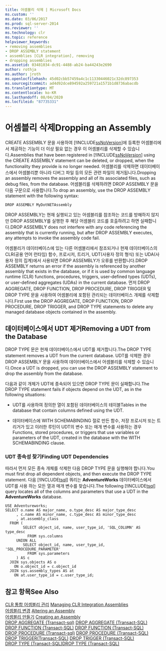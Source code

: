 ```yaml
---
title: 어셈블리 삭제 | Microsoft Docs
ms.custom: ''
ms.date: 03/06/2017
ms.prod: sql-server-2014
ms.reviewer: ''
ms.technology: clr
ms.topic: reference
helpviewer_keywords:
- removing assemblies
- DROP ASSEMBLY statement
- assemblies [CLR integration], removing
- dropping assemblies
ms.assetid: 03481034-dc91-4488-ab24-ba44243e2690
author: rothja
ms.author: jroth
ms.openlocfilehash: 45d02cbb57459a4c1c11330446021c32dc897353
ms.sourcegitcommit: ad4d92dce894592a259721a1571b1d8736abacdb
ms.translationtype: MT
ms.contentlocale: ko-KR
ms.lasthandoff: 08/04/2020
ms.locfileid: "87735331"
---
```

# <a name="dropping-an-assembly"></a><span data-ttu-id="97dcb-102">어셈블리 삭제</span><span class="sxs-lookup"><span data-stu-id="97dcb-102">Dropping an Assembly</span></span>
  <span data-ttu-id="97dcb-103">CREATE ASSEMBLY 문을 사용하여 [!INCLUDE[ssNoVersion](../../../includes/ssnoversion-md.md)]에 등록한 어셈블리에서 제공하는 기능이 더 이상 필요 없는 경우 이 어셈블리를 삭제할 수 있습니다.</span><span class="sxs-lookup"><span data-stu-id="97dcb-103">Assemblies that have been registered in [!INCLUDE[ssNoVersion](../../../includes/ssnoversion-md.md)] using the CREATE ASSEMBLY statement can be deleted, or dropped, when the functionality they provide is no longer needed.</span></span> <span data-ttu-id="97dcb-104">어셈블리를 삭제하면 데이터베이스에서 어셈블리뿐 아니라 디버그 파일 등의 모든 관련 파일이 제거됩니다.</span><span class="sxs-lookup"><span data-stu-id="97dcb-104">Dropping an assembly removes the assembly and all of its associated files, such as debug files, from the database.</span></span> <span data-ttu-id="97dcb-105">어셈블리를 삭제하려면 DROP ASSEMBLY 문을 다음 구문으로 사용합니다.</span><span class="sxs-lookup"><span data-stu-id="97dcb-105">To drop an assembly, use the DROP ASSEMBLY statement with the following syntax:</span></span>  
  
```  
DROP ASSEMBLY MyDotNETAssembly  
```  
  
 <span data-ttu-id="97dcb-106">DROP ASSEMBLY는 현재 실행되고 있는 어셈블리를 참조하는 코드를 방해하지 않지만 DROP ASSEMBLY를 실행한 후 해당 어셈블리 코드를 호출하려고 하면 실패합니다.</span><span class="sxs-lookup"><span data-stu-id="97dcb-106">DROP ASSEMBLY does not interfere with any code referencing the assembly that is currently running, but after DROP ASSEMBLY executes, any attempts to invoke the assembly code fail.</span></span>  
  
 <span data-ttu-id="97dcb-107">어셈블리가 데이터베이스에 있는 다른 어셈블리에서 참조되거나 현재 데이터베이스의 CLR(공용 언어 런타임) 함수, 프로시저, 트리거, UDT(사용자 정의 형식) 또는 UDA(사용자 정의 집계)에서 사용되면 DROP ASSEMBLY가 오류를 반환합니다.</span><span class="sxs-lookup"><span data-stu-id="97dcb-107">DROP ASSEMBLY returns an error if the assembly is referenced by another assembly that exists in the database, or if it is used by common language runtime (CLR) functions, procedures, triggers, user-defined types (UDTs), or user-defined aggregates (UDAs) in the current database.</span></span> <span data-ttu-id="97dcb-108">먼저 DROP AGGREGATE, DROP FUNCTION, DROP PROCEDURE, DROP TRIGGER 및 DROP TYPE 문을 사용하여 어셈블리에 포함된 관리되는 데이터베이스 개체를 삭제합니다.</span><span class="sxs-lookup"><span data-stu-id="97dcb-108">First use the DROP AGGREGATE, DROP FUNCTION, DROP PROCEDURE, DROP TRIGGER, and DROP TYPE statements to delete any managed database objects contained in the assembly.</span></span>  
  
## <a name="removing-a-udt-from-the-database"></a><span data-ttu-id="97dcb-109">데이터베이스에서 UDT 제거</span><span class="sxs-lookup"><span data-stu-id="97dcb-109">Removing a UDT from the Database</span></span>  
 <span data-ttu-id="97dcb-110">DROP TYPE 문은 현재 데이터베이스에서 UDT를 제거합니다.</span><span class="sxs-lookup"><span data-stu-id="97dcb-110">The DROP TYPE statement removes a UDT from the current database.</span></span> <span data-ttu-id="97dcb-111">UDT를 삭제한 경우 DROP ASSEMBLY 문을 사용하여 데이터베이스에서 어셈블리를 삭제할 수 있습니다.</span><span class="sxs-lookup"><span data-stu-id="97dcb-111">Once a UDT is dropped, you can use the DROP ASSEMBLY statement to drop the assembly from the database.</span></span>  
  
 <span data-ttu-id="97dcb-112">다음과 같이 개체가 UDT에 종속되어 있으면 DROP TYPE 문이 실패합니다.</span><span class="sxs-lookup"><span data-stu-id="97dcb-112">The DROP TYPE statement fails if objects depend on the UDT, as in the following situations:</span></span>  
  
-   <span data-ttu-id="97dcb-113">UDT를 사용하여 정의한 열이 포함된 데이터베이스의 테이블</span><span class="sxs-lookup"><span data-stu-id="97dcb-113">Tables in the database that contain columns defined using the UDT.</span></span>  
  
-   <span data-ttu-id="97dcb-114">데이터베이스에 WITH SCHEMABINDING 절로 만든 함수, 저장 프로시저 또는 트리거가 있고 이러한 루틴이 UDT의 변수 또는 매개 변수를 사용하는 경우</span><span class="sxs-lookup"><span data-stu-id="97dcb-114">Functions, stored procedures, or triggers that use variables or parameters of the UDT, created in the database with the WITH SCHEMABINDING clause.</span></span>  
  
### <a name="finding-udt-dependencies"></a><span data-ttu-id="97dcb-115">UDT 종속성 찾기</span><span class="sxs-lookup"><span data-stu-id="97dcb-115">Finding UDT Dependencies</span></span>  
 <span data-ttu-id="97dcb-116">따라서 먼저 모든 종속 개체를 삭제한 다음 DROP TYPE 문을 실행해야 합니다.</span><span class="sxs-lookup"><span data-stu-id="97dcb-116">You must first drop all dependent objects, and then execute the DROP TYPE statement.</span></span> <span data-ttu-id="97dcb-117">다음 [!INCLUDE[tsql](../../../includes/tsql-md.md)] 쿼리는 **AdventureWorks** 데이터베이스에서 UDT를 사용 하는 모든 열과 매개 변수를 찾습니다.</span><span class="sxs-lookup"><span data-stu-id="97dcb-117">The following [!INCLUDE[tsql](../../../includes/tsql-md.md)] query locates all of the columns and parameters that use a UDT in the **AdventureWorks** database.</span></span>  
  
```  
USE Adventureworks;  
SELECT o.name AS major_name, o.type_desc AS major_type_desc  
     , c.name AS minor_name, c.type_desc AS minor_type_desc  
     , at.assembly_class  
  FROM (  
        SELECT object_id, name, user_type_id, 'SQL_COLUMN' AS type_desc  
          FROM sys.columns  
     UNION ALL  
        SELECT object_id, name, user_type_id, 'SQL_PROCEDURE_PARAMETER'  
          FROM sys.parameters  
     ) AS c  
  JOIN sys.objects AS o  
    ON o.object_id = c.object_id  
  JOIN sys.assembly_types AS at  
    ON at.user_type_id = c.user_type_id;   
```  
  
## <a name="see-also"></a><span data-ttu-id="97dcb-118">참고 항목</span><span class="sxs-lookup"><span data-stu-id="97dcb-118">See Also</span></span>  
 <span data-ttu-id="97dcb-119">[CLR 통합 어셈블리 관리](managing-clr-integration-assemblies.md) </span><span class="sxs-lookup"><span data-stu-id="97dcb-119">[Managing CLR Integration Assemblies](managing-clr-integration-assemblies.md) </span></span>  
 <span data-ttu-id="97dcb-120">[어셈블리 변경](altering-an-assembly.md) </span><span class="sxs-lookup"><span data-stu-id="97dcb-120">[Altering an Assembly](altering-an-assembly.md) </span></span>  
 <span data-ttu-id="97dcb-121">[어셈블리 만들기](creating-an-assembly.md) </span><span class="sxs-lookup"><span data-stu-id="97dcb-121">[Creating an Assembly](creating-an-assembly.md) </span></span>  
 <span data-ttu-id="97dcb-122">[DROP AGGREGATE &#40;Transact-sql&#41;](/sql/t-sql/statements/drop-aggregate-transact-sql) </span><span class="sxs-lookup"><span data-stu-id="97dcb-122">[DROP AGGREGATE &#40;Transact-SQL&#41;](/sql/t-sql/statements/drop-aggregate-transact-sql) </span></span>  
 <span data-ttu-id="97dcb-123">[DROP FUNCTION &#40;Transact-SQL&#41;](/sql/t-sql/statements/drop-function-transact-sql) </span><span class="sxs-lookup"><span data-stu-id="97dcb-123">[DROP FUNCTION &#40;Transact-SQL&#41;](/sql/t-sql/statements/drop-function-transact-sql) </span></span>  
 <span data-ttu-id="97dcb-124">[DROP PROCEDURE &#40;Transact-sql&#41;](/sql/t-sql/statements/drop-procedure-transact-sql) </span><span class="sxs-lookup"><span data-stu-id="97dcb-124">[DROP PROCEDURE &#40;Transact-SQL&#41;](/sql/t-sql/statements/drop-procedure-transact-sql) </span></span>  
 <span data-ttu-id="97dcb-125">[DROP TRIGGER&#40;Transact-SQL&#41;](/sql/t-sql/statements/drop-trigger-transact-sql) </span><span class="sxs-lookup"><span data-stu-id="97dcb-125">[DROP TRIGGER &#40;Transact-SQL&#41;](/sql/t-sql/statements/drop-trigger-transact-sql) </span></span>  
 [<span data-ttu-id="97dcb-126">DROP TYPE &#40;Transact-SQL&#41;</span><span class="sxs-lookup"><span data-stu-id="97dcb-126">DROP TYPE &#40;Transact-SQL&#41;</span></span>](/sql/t-sql/statements/drop-type-transact-sql)  
  
  
